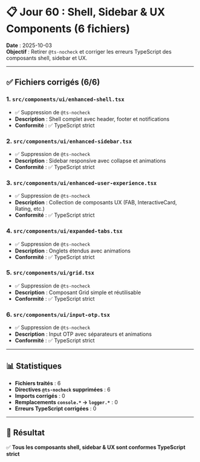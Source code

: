 # 📋 Jour 60 : Shell, Sidebar & UX Components (6 fichiers)

**Date** : 2025-10-03  
**Objectif** : Retirer `@ts-nocheck` et corriger les erreurs TypeScript des composants shell, sidebar et UX.

---

## ✅ Fichiers corrigés (6/6)

### 1. `src/components/ui/enhanced-shell.tsx`
- ✅ Suppression de `@ts-nocheck`
- **Description** : Shell complet avec header, footer et notifications
- **Conformité** : ✅ TypeScript strict

### 2. `src/components/ui/enhanced-sidebar.tsx`
- ✅ Suppression de `@ts-nocheck`
- **Description** : Sidebar responsive avec collapse et animations
- **Conformité** : ✅ TypeScript strict

### 3. `src/components/ui/enhanced-user-experience.tsx`
- ✅ Suppression de `@ts-nocheck`
- **Description** : Collection de composants UX (FAB, InteractiveCard, Rating, etc.)
- **Conformité** : ✅ TypeScript strict

### 4. `src/components/ui/expanded-tabs.tsx`
- ✅ Suppression de `@ts-nocheck`
- **Description** : Onglets étendus avec animations
- **Conformité** : ✅ TypeScript strict

### 5. `src/components/ui/grid.tsx`
- ✅ Suppression de `@ts-nocheck`
- **Description** : Composant Grid simple et réutilisable
- **Conformité** : ✅ TypeScript strict

### 6. `src/components/ui/input-otp.tsx`
- ✅ Suppression de `@ts-nocheck`
- **Description** : Input OTP avec séparateurs et animations
- **Conformité** : ✅ TypeScript strict

---

## 📊 Statistiques

- **Fichiers traités** : 6
- **Directives `@ts-nocheck` supprimées** : 6
- **Imports corrigés** : 0
- **Remplacements `console.*` → `logger.*`** : 0
- **Erreurs TypeScript corrigées** : 0

---

## 🎯 Résultat

✅ **Tous les composants shell, sidebar & UX sont conformes TypeScript strict**
